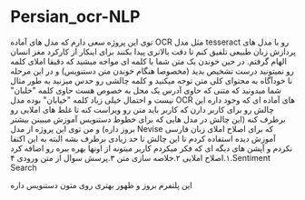 # Persian_ocr-NLP
توی این پروژه سعی دارم که مدل های آماده OCR مثل مدل tesseract رو با مدل های پردازش زبان طبیعی تلفیق کنم تا دقت بالاتری پیدا بکنند
برای اینکار از کارکرد مغز انسان الهام گرفتم. در حین خوندن یک متن شما با کلمه ای مواجه میشید که دقیقا املای کلمه رو نمیتونید درست تشخیص بدید (مخصوصا هنگام خوندن متن دستنویس) و در این مرحله نا خودآگاه به محتوای کلی متن توجه میکنید و کلمه چالشی رو حدس میزنید
به طور مثال شما میدونید که متنی که حاوی آدرس یک محل به خصوص هست حاوی کلمه "خلبان" نیست و احتمال خیلی زیاد کلمه "خیابان" بوده
مدل OCR های آماده ای که وجود داره این چالش رو برای کاربر دارن که کاربر باید متن رو ویراست کنه تا غلط های املایی رو برطرف کنه (این چالش در مدل هایی که برای خطوط دستنویس آموزش میبینن بیشتر بروز داره)
و من توی این پروژه از مدل Nevise که برای اصلاح املای زبان فارسی آموزش دیده استفاده کردم تا این چالش تا حد زیادی برطرف بشه
البته به این اکتفا نکردم و آپشن های دیگه ای که فکر میکردم کاربر میتونه از اونها بهره ببره رو اضافه کرد
۱.اصلاح املایی 
۲.خلاصه سازی متن
۳.پرسش سوال از متن ورودی
۴.Sentiment Search

این پلتفرم بروز و ظهور بهتری روی متون دستنویس داره

